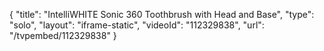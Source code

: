 {
    "title": "IntelliWHITE Sonic 360 Toothbrush with Head and Base",
    "type": "solo",
    "layout": "iframe-static",
    "videoId": "112329838",
    "url": "\/tvpembed\/112329838"
}
